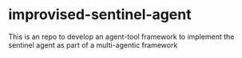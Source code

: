 # improvised-sentinel-agent
This is an repo to develop an agent-tool framework to implement the sentinel agent as part of a multi-agentic framework
